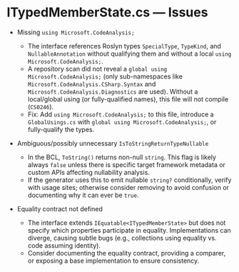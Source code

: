 # ITypedMemberState.cs — Issues

- Missing `using Microsoft.CodeAnalysis;`
  - The interface references Roslyn types `SpecialType`, `TypeKind`, and `NullableAnnotation` without qualifying them and without a local `using Microsoft.CodeAnalysis;`.
  - A repository scan did not reveal a `global using Microsoft.CodeAnalysis;` (only sub-namespaces like `Microsoft.CodeAnalysis.CSharp.Syntax` and `Microsoft.CodeAnalysis.Diagnostics` are used). Without a local/global using (or fully-qualified names), this file will not compile (`CS0246`).
  - Fix: Add `using Microsoft.CodeAnalysis;` to this file, introduce a `GlobalUsings.cs` with `global using Microsoft.CodeAnalysis;`, or fully-qualify the types.

- Ambiguous/possibly unnecessary `IsToStringReturnTypeNullable`
  - In the BCL, `ToString()` returns non-null `string`. This flag is likely always `false` unless there is specific target framework metadata or custom APIs affecting nullability analysis.
  - If the generator uses this to emit nullable `string?` conditionally, verify with usage sites; otherwise consider removing to avoid confusion or documenting why it can ever be `true`.

- Equality contract not defined
  - The interface extends `IEquatable<ITypedMemberState>` but does not specify which properties participate in equality. Implementations can diverge, causing subtle bugs (e.g., collections using equality vs. code assuming identity).
  - Consider documenting the equality contract, providing a comparer, or exposing a base implementation to ensure consistency.
